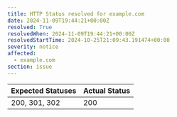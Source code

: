 ```yaml
---
title: HTTP Status resolved for example.com
date: 2024-11-09T19:44:21+00:00Z
resolved: True
resolvedWhen: 2024-11-09T19:44:21+00:00Z
resolvedStartTime: 2024-10-25T21:09:43.191474+00:00
severity: notice
affected:
  - example.com
section: issue
---
```


| Expected Statuses | Actual Status  |
|-------------------|----------------|
| 200, 301, 302 | 200 |
